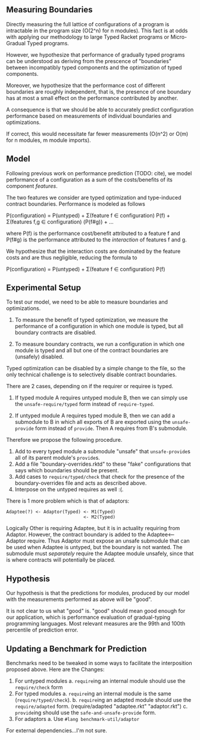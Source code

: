 Measuring Boundaries
--------------------

Directly measuring the full lattice of configurations of a program is
intractable in the program size (O(2^n) for n modules).
This fact is at odds with applying our methodology to large Typed
Racket programs or Micro-Gradual Typed programs.

However, we hypothesize that performance of gradually typed programs
can be understood as deriving from the prescence of "boundaries"
between incompatibly typed components and the optimization of typed
components.

Moreover, we hypothesize that the performance cost of different
boundaries are roughly independent, that is, the presence of one
boundary has at most a small effect on the performance contributed by
another.

A consequence is that we should be able to accurately predict
configuration performance based on measurements of individual
boundaries and optimizations.

If correct, this would necessitate far fewer measurements (O(n^2) or
O(m) for n modules, m module imports).

Model
-----

Following previous work on performance prediction (TODO: cite), we
model performance of a configuration as a sum of the costs/benefits of
its component *features*.

The two features we consider are typed optimization and type-induced
contract boundaries.
Performance is modeled as follows

P(configuration) = P(untyped) + Σ(feature f ∈ configuration) P(f) + Σ(features f,g ∈ configuration) (P(f#g)) + ...

where P(f) is the performance cost/benefit attributed to a feature f
and P(f#g) is the performance attributed to the *interaction* of
features f and g.

We hypothesize that the interaction costs are dominated by the feature
costs and are thus negligible, reducing the formula to

P(configuration) = P(untyped) + Σ(feature f ∈ configuration) P(f)

Experimental Setup
------------------

To test our model, we need to be able to measure boundaries and
optimizations.

1. To measure the benefit of typed optimization, we measure the
   performance of a configuration in which one module is typed, but
   all boundary contracts are disabled.

2. To measure boundary contracts, we run a configuration in which one
   module is typed and all but one of the contract boundaries are
   (unsafely) disabled.

Typed optimization can be disabled by a simple change to the file, so
the only technical challenge is to selectively disable contract
boundaries.

There are 2 cases, depending on if the requirer or requiree is typed.

1. If typed module A requires untyped module B, then we can simply use
   the `unsafe-require/typed` form instead of `require-typed`.

2. If untyped module A requires typed module B, then we can add a
   submodule to B in which all exports of B are exported using the
   `unsafe-provide` form instead of `provide`. Then A requires from
   B's submodule.

Therefore we propose the following procedure.
1. Add to every typed module a submodule "unsafe" that
   `unsafe-provide`s all of its parent module's `provide`s.
2. Add a file "boundary-overrides.rktd" to these "fake" configurations
   that says which boundaries should be present.
3. Add cases to `require/typed/check` that check for the presence of
the boundary-overrides file and acts as described above.
4. Interpose on the untyped requires as well :(.

There is 1 more problem which is that of adaptors:

	Adaptee(?) <- Adaptor(Typed) <- M1(Typed)
	                             <- M2(Typed)
Logically Other is requiring Adaptee, but it is in actuality requiring
from Adaptor.
However, the contract boundary is added to the Adaptee<--Adaptor require.
Thus Adaptor must expose an unsafe submodule that can be used when
Adaptee is untyped, but the boundary is not wanted.
The submodule must *separately* require the Adaptee module unsafely,
since that is where contracts will potentially be placed.

Hypothesis
----------

Our hypothesis is that the predictions for modules, produced by our
model with the measurements performed as above will be "good".

It is not clear to us what "good" is.
"good" should mean good enough for our application, which is
performance evaluation of gradual-typing programming languages.
Most relevant measures are the 99th and 100th percentile of prediction
error.

Updating a Benchmark for Prediction
-----------------------------------

Benchmarks need to be tweaked in some ways to facilitate the
interposition proposed above.
Here are the Changes:

1. For untyped modules
   a. `require`ing an internal module should use the `require/check` form
2. For typed modules
   a. `require`ing an internal module is the same (`require/typed/check`).
   b. `require`ing an adapted module should use the `require/adapted` form. (require/adapted "adaptee.rkt" "adaptor.rkt")
   c. `provide`ing should use the `safe-and-unsafe-provide` form.
3. For adaptors
   a. Use `#lang benchmark-util/adaptor`

For external dependencies...I'm not sure.
   
